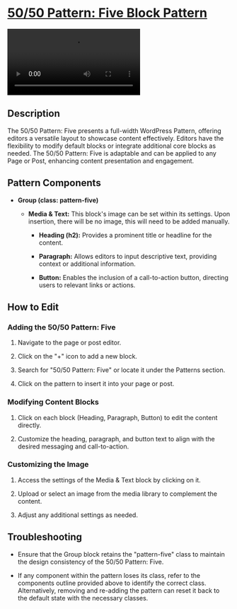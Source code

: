 # <a href="https://webdevstudios.atlassian.net/wiki/spaces/JS/pages/3415998495/50+50+Pattern+Five+Block+Pattern" target="_blank">50/50 Pattern: Five Block Pattern</a>

<video src="https://api.media.atlassian.com/file/7d13ab71-9ca6-4cba-b0cb-74e07d889f56/artifact/video_1280.mp4/binary?client=47041bf2-0393-425f-b0fb-a51245dd80bb&collection=contentId-3415998495&max-age=2592000&token=eyJhbGciOiJIUzI1NiJ9.eyJpc3MiOiI0NzA0MWJmMi0wMzkzLTQyNWYtYjBmYi1hNTEyNDVkZDgwYmIiLCJhY2Nlc3MiOnsidXJuOmZpbGVzdG9yZTpjb2xsZWN0aW9uOmNvbnRlbnRJZC0zNDE1OTk4NDk1IjpbInJlYWQiXX0sImV4cCI6MTcxNTYyODI0OCwibmJmIjoxNzE1NjI1MzY4fQ.9TVF0AcwSt4PqCPQt5qP6WLn4C4G6wvALMzB_MkSTBQ" width="auto" height="auto" controls></video>

Description
-----------

The 50/50 Pattern: Five presents a full-width WordPress Pattern, offering editors a versatile layout to showcase content effectively. Editors have the flexibility to modify default blocks or integrate additional core blocks as needed. The 50/50 Pattern: Five is adaptable and can be applied to any Page or Post, enhancing content presentation and engagement.

Pattern Components
------------------

-   **Group (class: pattern-five)**

    -   **Media & Text:** This block's image can be set within its settings. Upon insertion, there will be no image, this will need to be added manually.

        -   **Heading (h2):** Provides a prominent title or headline for the content.

        -   **Paragraph:** Allows editors to input descriptive text, providing context or additional information.

        -   **Button:** Enables the inclusion of a call-to-action button, directing users to relevant links or actions.

How to Edit
-----------

### Adding the 50/50 Pattern: Five

1.  Navigate to the page or post editor.

2.  Click on the "+" icon to add a new block.

3.  Search for "50/50 Pattern: Five" or locate it under the Patterns section.

4.  Click on the pattern to insert it into your page or post.

### Modifying Content Blocks

1.  Click on each block (Heading, Paragraph, Button) to edit the content directly.

2.  Customize the heading, paragraph, and button text to align with the desired messaging and call-to-action.

### Customizing the Image

1.  Access the settings of the Media & Text block by clicking on it.

2.  Upload or select an image from the media library to complement the content.

3.  Adjust any additional settings as needed.

Troubleshooting
---------------

-   Ensure that the Group block retains the "pattern-five" class to maintain the design consistency of the 50/50 Pattern: Five.

-   If any component within the pattern loses its class, refer to the components outline provided above to identify the correct class. Alternatively, removing and re-adding the pattern can reset it back to the default state with the necessary classes.
